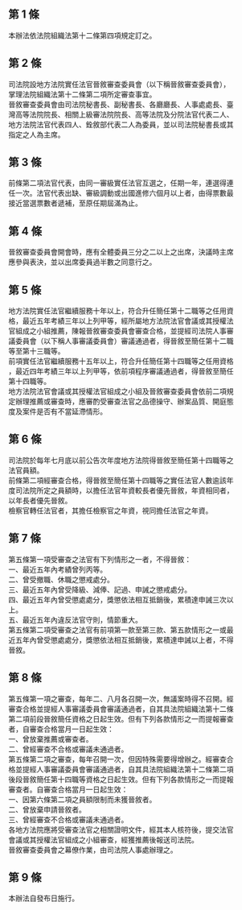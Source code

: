 第 1 條
-------
本辦法依法院組織法第十二條第四項規定訂之。

第 2 條
-------
司法院設地方法院實任法官晉敘審查委員會（以下稱晉敘審查委員會），  
掌理法院組織法第十二條第二項所定審查事宜。  
晉敘審查委員會由司法院秘書長、副秘書長、各廳廳長、人事處處長、臺  
灣高等法院院長、相關上級審法院院長、高等法院及分院法官代表二人、  
地方法院法官代表四人、銓敘部代表二人為委員，並以司法院秘書長或其  
指定之人為主席。

第 3 條
-------
前條第二項法官代表，由同一審級實任法官互選之，任期一年，連選得連  
任一次。法官代表出缺、審級調動或出國進修六個月以上者，由得票數最  
接近當選票數者遞補，至原任期屆滿為止。

第 4 條
-------
晉敘審查委員會開會時，應有全體委員三分之二以上之出席，決議時主席  
應參與表決，並以出席委員過半數之同意行之。

第 5 條
-------
地方法院實任法官繼續服務十年以上，符合升任簡任第十二職等之任用資  
格，最近五年考績三年以上列甲等，經所屬地方法院法官會議或其授權法  
官組成之小組推薦，陳報晉敘審查委員會審查合格，並提經司法院人事審  
議委員會（以下稱人事審議委員會）審議通過者，得晉敘至簡任第十二職  
等至第十三職等。  
前項實任法官繼續服務十五年以上，符合升任簡任第十四職等之任用資格  
，最近四年考績三年以上列甲等，依前項程序審議通過者，得晉敘至簡任  
第十四職等。  
地方法院法官會議或其授權法官組成之小組及晉敘審查委員會依前二項規  
定辦理推薦或審查時，應審酌受審查法官之品德操守、辦案品質、開庭態  
度及案件是否有不當延滯情形。

第 6 條
-------
司法院於每年七月底以前公告次年度地方法院得晉敘至簡任第十四職等之  
法官員額。  
前條第二項經審查合格，得晉敘至簡任第十四職等之實任法官人數逾該年  
度司法院所定之員額時，以擔任法官年資較長者優先晉敘，年資相同者，  
以年長者優先晉敘。  
檢察官轉任法官者，其擔任檢察官之年資，視同擔任法官之年資。

第 7 條
-------
第五條第一項受審查之法官有下列情形之一者，不得晉敘：  
一、最近五年內考績曾列丙等。  
二、曾受撤職、休職之懲戒處分。  
三、最近五年內曾受降級、減俸、記過、申誡之懲戒處分。  
四、最近五年內曾受懲處處分，獎懲依法相互抵銷後，累積達申誡三次以  
    上。  
五、最近五年內違反法官守則，情節重大。  
第五條第二項受審查之法官有前項第一款至第三款、第五款情形之一或最  
近五年內曾受懲處處分，獎懲依法相互抵銷後，累積達申誡以上者，不得  
晉敘。

第 8 條
-------
第五條第一項之審查，每年二、八月各召開一次，無議案時得不召開。經  
審查合格並提經人事審議委員會審議通過者，自其具法院組織法第十二條  
第二項前段晉敘簡任資格之日起生效。但有下列各款情形之一而提報審查  
者，自審查合格當月一日起生效：  
一、曾放棄推薦或審查者。  
二、曾經審查不合格或審議未通過者。  
第五條第二項之審查，每年召開一次，但因特殊需要得增辦之。經審查合  
格並提經人事審議委員會審議通過者，自其具法院組織法第十二條第二項  
後段晉敘簡任第十四職等資格之日起生效。但有下列各款情形之一而提報  
審查者。自審查合格當月一日起生效：  
一、因第六條第二項之員額限制而未獲晉敘者。  
二、曾放棄申請晉敘者。  
三、曾經審查不合格或審議未通過者。  
各地方法院應將受審查法官之相關證明文件，經其本人核符後，提交法官  
會議或其授權法官組成之小組審查，經獲推薦後報送司法院。  
晉敘審查委員會之幕僚作業，由司法院人事處辦理之。

第 9 條
-------
本辦法自發布日施行。

